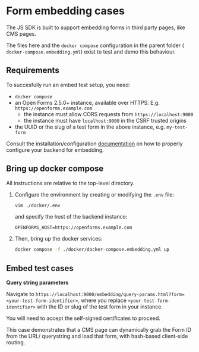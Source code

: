 # Form embedding cases

The JS SDK is built to support embedding forms in third party pages, like CMS pages.

The files here and the `docker compose` configuration in the parent folder (
`docker-compose.embedding.yml`) exist to test and demo this behaviour.

## Requirements

To succesfully run an embed test setup, you need:

- `docker compose`
- an Open Forms 2.5.0+ instance, available over HTTPS. E.g. `https://openforms.example.com`
  - the instance must allow CORS requests from `https://localhost:9000`
  - the instance must have `localhost:9000` in the CSRF trusted origins
- the UUID or the slug of a test form in the above instance, e.g. `my-test-form`

Consult the installation/configuration
[documentation](https://open-forms.readthedocs.io/en/stable/developers/sdk/embedding.html#backend-configuration)
on how to properly configure your backend for embedding.

## Bring up docker compose

All instructions are relative to the top-level directory.

1. Configure the environment by creating or modifying the `.env` file:

   ```bash
   vim ./docker/.env
   ```

   and specify the host of the backend instance:

   ```
   OPENFORMS_HOST=https://openforms.example.com
   ```

2. Then, bring up the docker services:

   ```bash
   docker compose -f ./docker/docker-compose.embedding.yml up
   ```

## Embed test cases

**Query string parameters**

Navigate to `https://localhost:9000/embedding/query-params.html?form=<your-test-form-identifier>`,
where you replace `<your-test-form-identifier>` with the ID or slug of the test form in your
instance.

You will need to accept the self-signed certificates to proceed.

This case demonstrates that a CMS page can dynamically grab the Form ID from the URL/ querystring
and load that form, with hash-based client-side routing.
